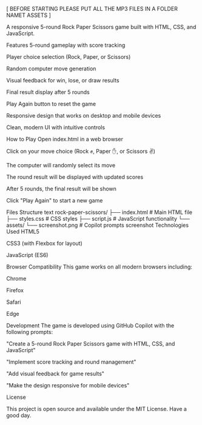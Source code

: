[ BEFORE STARTING PLEASE PUT ALL THE MP3 FILES IN A FOLDER NAMET ASSETS ]

A responsive 5-round Rock Paper Scissors game built with HTML, CSS, and JavaScript.

Features
5-round gameplay with score tracking

Player choice selection (Rock, Paper, or Scissors)

Random computer move generation

Visual feedback for win, lose, or draw results

Final result display after 5 rounds

Play Again button to reset the game

Responsive design that works on desktop and mobile devices

Clean, modern UI with intuitive controls

How to Play
Open index.html in a web browser

Click on your move choice (Rock ✊, Paper ✋, or Scissors ✌️)

The computer will randomly select its move

The round result will be displayed with updated scores

After 5 rounds, the final result will be shown

Click "Play Again" to start a new game

Files Structure
text
rock-paper-scissors/
├── index.html          # Main HTML file
├── styles.css          # CSS styles
├── script.js           # JavaScript functionality
└── assets/
    └── screenshot.png  # Copilot prompts screenshot
Technologies Used
HTML5

CSS3 (with Flexbox for layout)

JavaScript (ES6)

Browser Compatibility
This game works on all modern browsers including:

Chrome

Firefox

Safari

Edge

Development
The game is developed using GitHub Copilot with the following prompts:

"Create a 5-round Rock Paper Scissors game with HTML, CSS, and JavaScript"

"Implement score tracking and round management"

"Add visual feedback for game results"

"Make the design responsive for mobile devices"

License

This project is open source and available under the MIT License.
Have a good day.

